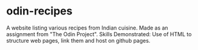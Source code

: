 # odin-recipes
A website listing various recipes from Indian cuisine.
Made as an assignment from "The Odin Project".
Skills Demonstrated: Use of HTML to structure web pages, link them and host on github pages.